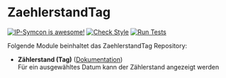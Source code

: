 # ZaehlerstandTag

[![IP-Symcon is awesome!](https://img.shields.io/badge/IP--Symcon-4.2-blue.svg)](https://www.symcon.de)
[![Check Style](https://github.com/symcon/ZaehlerstandTag/workflows/Check%20Style/badge.svg)](https://github.com/symcon/ZaehlerstandTag/actions)
[![Run Tests](https://github.com/symcon/ZaehlerstandTag/workflows/Run%20Tests/badge.svg)](https://github.com/symcon/ZaehlerstandTag/actions)

Folgende Module beinhaltet das ZaehlerstandTag Repository:

- __Zählerstand (Tag)__ ([Dokumentation](https://www.symcon.de/de/service/dokumentation/modulreferenz/zaehlerstand-tag))  
	Für ein ausgewähltes Datum kann der Zählerstand angezeigt werden

